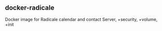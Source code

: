## docker-radicale
Docker image for Radicale calendar and contact Server, +security, +volume, +init
